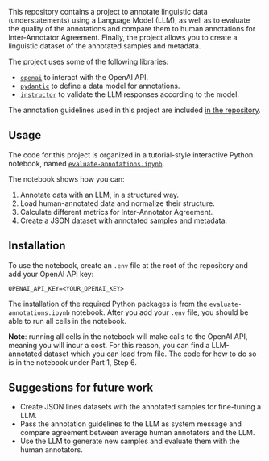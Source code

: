 
This repository contains a project to annotate linguistic data (understatements) using a Language Model (LLM), as well as to evaluate the quality of the annotations and compare them to human annotations for Inter-Annotator Agreement. Finally, the project allows you to create a linguistic dataset of the annotated samples and metadata.

The project uses some of the following libraries:

- [`openai`](https://pypi.org/project/openai/) to interact with the OpenAI API.
- [`pydantic`](https://pypi.org/project/pydantic/) to define a data model for annotations.
- [`instructor`](https://pypi.org/project/instructor/) to validate the LLM responses according to the model.

The annotation guidelines used in this project are included [in the repository](datasets/Annotation-guidelines.pdf).

## Usage

The code for this project is organized in a tutorial-style interactive Python notebook, named [`evaluate-annotations.ipynb`](evaluate-annotations.ipynb). 

The notebook shows how you can:

1. Annotate data with an LLM, in a structured way.
2. Load human-annotated data and normalize their structure.
3. Calculate different metrics for Inter-Annotator Agreement.
4. Create a JSON dataset with annotated samples and metadata.

## Installation

To use the notebook, create an `.env` file at the root of the repository and add your OpenAI API key:

``` env
OPENAI_API_KEY=<YOUR_OPENAI_KEY>
```

The installation of the required Python packages is from the `evaluate-annotations.ipynb` notebook. After you add your `.env` file, you should be able to run all cells in the notebook. 

**Note**: running all cells in the notebook will make calls to the OpenAI API, meaning you will incur a cost. For this reason, you can find a LLM-annotated dataset which you can load from file. The code for how to do so is in the notebook under Part 1, Step 6. 

## Suggestions for future work

- Create JSON lines datasets with the annotated samples for fine-tuning a LLM.
- Pass the annotation guidelines to the LLM as system message and compare agreement between average human annotators and the LLM.
- Use the LLM to generate new samples and evaluate them with the human annotators.
